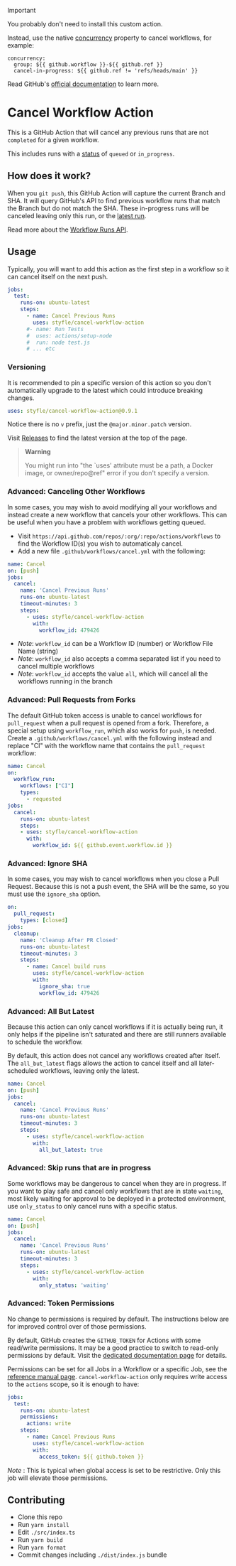 > [!IMPORTANT]
> You probably don't need to install this custom action.
> 
> Instead, use the native [concurrency](https://github.blog/changelog/2021-04-19-github-actions-limit-workflow-run-or-job-concurrency/) property to cancel workflows, for example:
> ```
> concurrency:
>   group: ${{ github.workflow }}-${{ github.ref }}
>   cancel-in-progress: ${{ github.ref != 'refs/heads/main' }}
> ```
> Read GitHub's [official documentation](https://docs.github.com/en/actions/using-jobs/using-concurrency) to learn more.

# Cancel Workflow Action

This is a GitHub Action that will cancel any previous runs that are not `completed` for a given workflow.

This includes runs with a [status](https://docs.github.com/en/rest/reference/checks#check-runs) of `queued` or `in_progress`.

## How does it work?

When you `git push`, this GitHub Action will capture the current Branch and SHA. It will query GitHub's API to find previous workflow runs that match the Branch but do not match the SHA. These in-progress runs will be canceled leaving only this run, or the [latest run](#advanced-all-but-latest).

Read more about the [Workflow Runs API](https://docs.github.com/en/rest/reference/actions#workflow-runs).

## Usage

Typically, you will want to add this action as the first step in a workflow so it can cancel itself on the next push.

```yml
jobs:
  test:
    runs-on: ubuntu-latest
    steps:
      - name: Cancel Previous Runs
        uses: styfle/cancel-workflow-action
      #- name: Run Tests
      #  uses: actions/setup-node
      #  run: node test.js
      # ... etc
```

### Versioning

It is recommended to pin a specific version of this action so you don't automatically upgrade to the latest which could introduce breaking changes.

```yml
uses: styfle/cancel-workflow-action@0.9.1
```

Notice there is no `v` prefix, just the `@major.minor.patch` version.

Visit [Releases](https://github.com/styfle/cancel-workflow-action/releases) to find the latest version at the top of the page.

> **Warning**
> 
> You might run into "the `uses' attribute must be a path, a Docker image, or owner/repo@ref" error if you don't specify a version.

### Advanced: Canceling Other Workflows

In some cases, you may wish to avoid modifying all your workflows and instead create a new workflow that cancels your other workflows. This can be useful when you have a problem with workflows getting queued.

- Visit `https://api.github.com/repos/:org/:repo/actions/workflows` to find the Workflow ID(s) you wish to automaticaly cancel.
- Add a new file `.github/workflows/cancel.yml` with the following:

```yml
name: Cancel
on: [push]
jobs:
  cancel:
    name: 'Cancel Previous Runs'
    runs-on: ubuntu-latest
    timeout-minutes: 3
    steps:
      - uses: styfle/cancel-workflow-action
        with:
          workflow_id: 479426
```

- _Note_: `workflow_id` can be a Workflow ID (number) or Workflow File Name (string)
- _Note_: `workflow_id` also accepts a comma separated list if you need to cancel multiple workflows
- _Note_: `workflow_id` accepts the value `all`, which will cancel all the workflows running in the branch


### Advanced: Pull Requests from Forks

The default GitHub token access is unable to cancel workflows for `pull_request`
when a pull request is opened from a fork. Therefore, a special setup using
`workflow_run`, which also works for `push`, is needed.
Create a `.github/workflows/cancel.yml` with the following instead and replace
"CI" with the workflow name that contains the `pull_request` workflow:

```yml
name: Cancel
on:
  workflow_run:
    workflows: ["CI"]
    types:
      - requested
jobs:
  cancel:
    runs-on: ubuntu-latest
    steps:
    - uses: styfle/cancel-workflow-action
      with:
        workflow_id: ${{ github.event.workflow.id }}
```

### Advanced: Ignore SHA

In some cases, you may wish to cancel workflows when you close a Pull Request. Because this is not a push event, the SHA will be the same, so you must use the `ignore_sha` option.

```yml
on:
  pull_request:
    types: [closed]
jobs:
  cleanup:
    name: 'Cleanup After PR Closed'
    runs-on: ubuntu-latest
    timeout-minutes: 3
    steps:
      - name: Cancel build runs
        uses: styfle/cancel-workflow-action
        with:
          ignore_sha: true
          workflow_id: 479426
```

### Advanced: All But Latest

Because this action can only cancel workflows if it is actually being run, it only helps if the pipeline isn't saturated and there are still runners available to schedule the workflow.

By default, this action does not cancel any workflows created after itself. The `all_but_latest` flags allows the action to cancel itself and all later-scheduled workflows, leaving only the latest.

```yml
name: Cancel
on: [push]
jobs:
  cancel:
    name: 'Cancel Previous Runs'
    runs-on: ubuntu-latest
    timeout-minutes: 3
    steps:
      - uses: styfle/cancel-workflow-action
        with:
          all_but_latest: true
```

### Advanced: Skip runs that are in progress

Some workflows may be dangerous to cancel when they are in progress. If you want to play safe and cancel only workflows that are in state `waiting`, most likely waiting for approval to be deployed in a protected environment, use `only_status` to only cancel runs with a specific status. 

```yml
name: Cancel
on: [push]
jobs:
  cancel:
    name: 'Cancel Previous Runs'
    runs-on: ubuntu-latest
    timeout-minutes: 3
    steps:
      - uses: styfle/cancel-workflow-action
        with:
          only_status: 'waiting'
```

### Advanced: Token Permissions

No change to permissions is required by default. The instructions below are for improved control over of those permissions.

By default, GitHub creates the `GITHUB_TOKEN` for Actions with some read/write permissions. It may be a good practice to switch to read-only permissions by default. Visit the [dedicated documentation page](https://docs.github.com/en/github/administering-a-repository/managing-repository-settings/disabling-or-limiting-github-actions-for-a-repository#setting-the-permissions-of-the-github_token-for-your-repository) for details.

Permissions can be set for all Jobs in a Workflow or a specific Job, see the [reference manual page](https://docs.github.com/en/actions/reference/workflow-syntax-for-github-actions#permissions). `cancel-workflow-action` only requires write access to the `actions` scope, so it is enough to have:

```yml
jobs:
  test:
    runs-on: ubuntu-latest
    permissions:
      actions: write
    steps:
      - name: Cancel Previous Runs
        uses: styfle/cancel-workflow-action
        with:
          access_token: ${{ github.token }}
```

_Note_ : This is typical when global access is set to be restrictive. Only this job will elevate those permissions.

## Contributing

- Clone this repo
- Run `yarn install`
- Edit `./src/index.ts`
- Run `yarn build`
- Run `yarn format`
- Commit changes including `./dist/index.js` bundle
